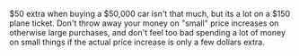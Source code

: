 \$50 extra when buying a \$50,000 car isn't that much, but its a lot on a $150 plane ticket. Don't throw away your money on "small" price increases on otherwise large purchases, and don't feel too bad spending a lot of money on small things if the actual price increase is only a few dollars extra.
